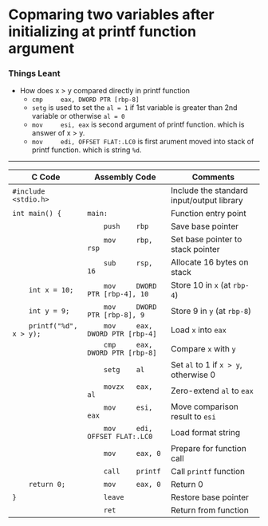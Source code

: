 # Copmaring two variables after initializing at printf function argument
### Things Leant
  - How does x > y compared directly in printf function
      - `cmp     eax, DWORD PTR [rbp-8]`
      - `setg` is used to set the `al = 1` if 1st variable is greater than 2nd variable or otherwise `al = 0`
      -  `mov     esi, eax` is second argument of printf function. which is answer of x > y.
      -  `mov     edi, OFFSET FLAT:.LC0` is first arument moved into stack of printf function. which is string `%d`.
---
  
| C Code | Assembly Code | Comments |
|--------|----------------|----------|
| `#include <stdio.h>` | | Include the standard input/output library |
| `int main() {` | `main:` | Function entry point |
| | `    push    rbp` | Save base pointer |
| | `    mov     rbp, rsp` | Set base pointer to stack pointer |
| | `    sub     rsp, 16` | Allocate 16 bytes on stack |
| `    int x = 10;` | `    mov     DWORD PTR [rbp-4], 10` | Store 10 in `x` (at `rbp-4`) |
| `    int y = 9;` | `    mov     DWORD PTR [rbp-8], 9` | Store 9 in `y` (at `rbp-8`) |
| `    printf("%d", x > y);` | `    mov     eax, DWORD PTR [rbp-4]` | Load `x` into `eax` |
| | `    cmp     eax, DWORD PTR [rbp-8]` | Compare `x` with `y` |
| | `    setg    al` | Set `al` to 1 if `x > y`, otherwise 0 |
| | `    movzx   eax, al` | Zero-extend `al` to `eax` |
| | `    mov     esi, eax` | Move comparison result to `esi` |
| | `    mov     edi, OFFSET FLAT:.LC0` | Load format string |
| | `    mov     eax, 0` | Prepare for function call |
| | `    call    printf` | Call `printf` function |
| `    return 0;` | `    mov     eax, 0` | Return 0 |
| `}` | `    leave` | Restore base pointer |
| | `    ret` | Return from function |
